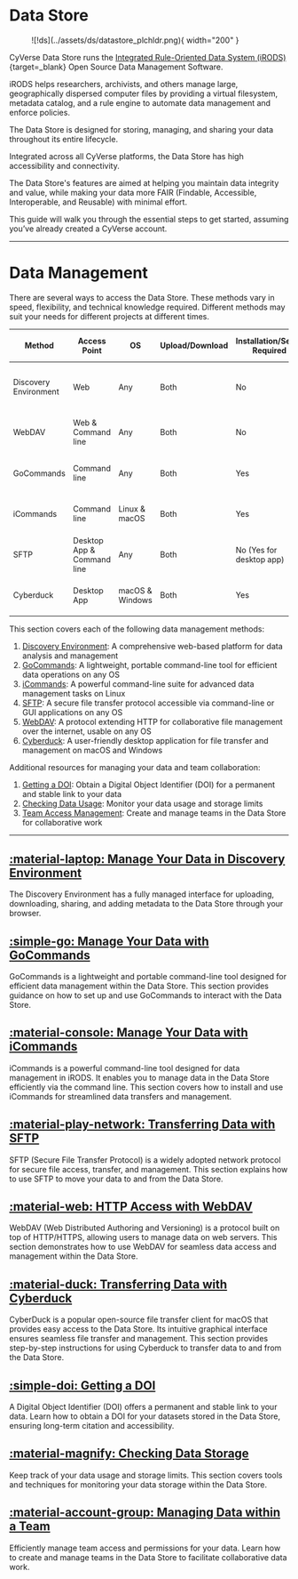 # Data Store

<figure markdown>
  ![!ds](../assets/ds/datastore_plchldr.png){ width="200" }
</figure>

CyVerse Data Store runs the [Integrated Rule-Oriented Data System (iRODS)](https://irods.org){target=_blank} Open Source Data Management Software.

iRODS helps researchers, archivists, and others manage large, geographically dispersed computer files by providing a virtual filesystem, metadata catalog, and a rule engine to automate data management and enforce policies. 

The Data Store is designed for storing, managing, and sharing your data throughout its entire lifecycle. 

Integrated across all CyVerse platforms, the Data Store has high accessibility and connectivity.  

The Data Store's features are aimed at helping you maintain data integrity and value, while making your data more FAIR (Findable, Accessible, Interoperable, and Reusable) with minimal effort.

This guide will walk you through the essential steps to get started, assuming you’ve already created a CyVerse account.

---

# Data Management

There are several ways to access the Data Store. These methods vary in speed, flexibility, and technical knowledge required. Different methods may suit your needs for different projects at different times.

| Method                 | Access Point               | OS               | Upload/Download | Installation/Setup Required | Account Required         | Max File Size         |
|------------------------|----------------------------|------------------|-----------------|-----------------------------|--------------------------|-----------------------|
| Discovery Environment  | Web                        | Any              | Both            | No                          | Yes                      | 2GB/file upload, no limit for import |
| WebDAV                 | Web & Command line         | Any              | Both            | No                          | Yes (No for public data) | No limit              |
| GoCommands             | Command line               | Any              | Both            | Yes                         | Yes (No for public data) | No limit              |
| iCommands              | Command line               | Linux & macOS    | Both            | Yes                         | Yes (No for public data) | No limit              |
| SFTP                   | Desktop App & Command line | Any              | Both            | No (Yes for desktop app)    | Yes (No for public data) | No limit              |
| Cyberduck              | Desktop App                | macOS & Windows  | Both            | Yes                         | Yes (No for public data) | No limit              |

This section covers each of the following data management methods:

1. [Discovery Environment](de/index.md): A comprehensive web-based platform for data analysis and management
2. [GoCommands](gocommands): A lightweight, portable command-line tool for efficient data operations on any OS
3. [iCommands](icommands): A powerful command-line suite for advanced data management tasks on Linux
4. [SFTP](sftp): A secure file transfer protocol accessible via command-line or GUI applications on any OS
5. [WebDAV](webdav): A protocol extending HTTP for collaborative file management over the internet, usable on any OS
6. [Cyberduck](cyberduck): A user-friendly desktop application for file transfer and management on macOS and Windows

Additional resources for managing your data and team collaboration:

1. [Getting a DOI](de/doi.md): Obtain a Digital Object Identifier (DOI) for a permanent and stable link to your data
2. [Checking Data Usage](de/check_data.md): Monitor your data usage and storage limits
3. [Team Access Management](de/teams.md): Create and manage teams in the Data Store for collaborative work

---

## [:material-laptop: Manage Your Data in Discovery Environment](de/index.md)

The Discovery Environment has a fully managed interface for uploading, downloading, sharing, and adding metadata to the Data Store through your browser.

## [:simple-go: Manage Your Data with GoCommands](gocommands)

GoCommands is a lightweight and portable command-line tool designed for efficient data management within the Data Store. This section provides guidance on how to set up and use GoCommands to interact with the Data Store.

## [:material-console: Manage Your Data with iCommands](icommands)

iCommands is a powerful command-line tool designed for data management in iRODS. It enables you to manage data in the Data Store efficiently via the command line. This section covers how to install and use iCommands for streamlined data transfers and management.

## [:material-play-network: Transferring Data with SFTP](sftp)

SFTP (Secure File Transfer Protocol) is a widely adopted network protocol for secure file access, transfer, and management. This section explains how to use SFTP to move your data to and from the Data Store.

## [:material-web: HTTP Access with WebDAV](webdav)

WebDAV (Web Distributed Authoring and Versioning) is a protocol built on top of HTTP/HTTPS, allowing users to manage data on web servers. This section demonstrates how to use WebDAV for seamless data access and management within the Data Store.

## [:material-duck: Transferring Data with Cyberduck](cyberduck)

CyberDuck is a popular open-source file transfer client for macOS that provides easy access to the Data Store. Its intuitive graphical interface ensures seamless file transfer and management. This section provides step-by-step instructions for using Cyberduck to transfer data to and from the Data Store.

## [:simple-doi: Getting a DOI](doi.md)

A Digital Object Identifier (DOI) offers a permanent and stable link to your data. Learn how to obtain a DOI for your datasets stored in the Data Store, ensuring long-term citation and accessibility.

## [:material-magnify: Checking Data Storage](check_data.md)

Keep track of your data usage and storage limits. This section covers tools and techniques for monitoring your data storage within the Data Store.

## [:material-account-group: Managing Data within a Team](teams.md)

Efficiently manage team access and permissions for your data. Learn how to create and manage teams in the Data Store to facilitate collaborative data work.

